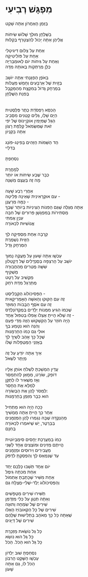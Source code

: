 # מִפְגָּשׁ רְבִיעִי

בַּזְּמַן הָאַחֲרוֹן אַתָּה שָׁקֵט\
\
בַּשֻּׁלְחָן מוּלְךָ שָׁלוֹשׁ שִׂיחוֹת\
אֲלֵיהֶן אַתָּה יָכוֹל לְהִצְטָרֵף בְּקַלּוּת\
\
אַחַת עַל צִלּוּם דִּיגִיטָלִי\
אַחַת עַל פּוֹלִיטִיקָה \
וְאַחַת עַל גִּיחוֹת יוֹם לְאוּמְבְּרִיָּה\
כֻּלָּן מְרַתְּקוֹת בְּאוֹתָהּ מִדָּה\
\
בְּאֹפֶן הַפְגָּנָתִי אַתָּה יוֹשֵׁב\
בְּזָוִית שֶׁל אַרְבָּעִים וְחָמֵשׁ מַעֲלוֹת\
בְּמֶרְחָק גָּדוֹל בְּמִקְצָת מֵהַמְּקֻבָּל\
בְּפִנַּת הַשֻּׁלְחָן\
\
\
הַכִּסֵּא רַפְסֹדַת כֶּתֶר פְּלַסְטִית\
הַיָּם שָׁלֵו, גַּלִּים קְטַנִּים מִסָּבִיב\
הַגַּל שֶׁמִּיָּמִין אוֹקְיָינוֹס שֶׁל יֹפִי\
זֹאת שֶׁמִּשְּׂמֹאל קְלִפַּת רָצוֹן\
אַתָּה בַּקַּנְיוֹן\
\
הֵד הַשֵּׁמוֹת הַזֵּהִים בְּפִינְג-פּוֹנְג\
בְּדִלֵיִי\
\
נִסְחַפְתָּ\
\
לְמָחֳרָת\
כְּבָר שֶׁבַע שִׂיחוֹת אוֹ יוֹתֵר\
מָה זֶה בְּעֶצֶם מְשַׁנֶּה\
\
אַחֲרֵי רֶבַע שָׁעָה\
עִם אוּקְרָאִינִית שֶׁאֵינָהּ פְּלִיטָה - \
כַּמָּה מְרַעֲנֵן - \
אַתָּה מְגַלֶּה שֶׁגַּם הַפִּנּוֹת הַצִּינִיּוֹת בְּיוֹתֵר שֶׁבְּךָ\
מַסְתִּירוֹת בְּמִפְגָּשָׁן פֵּרוּרִים שֶׁל חִבָּה \
עִנְיָן אֲמִתִּי\
אֱנוֹשִׁיּוּת לִכְאוֹרָה\
\
קִרְבָה אַחַת מַסְפִּיקָה לְךָ\
הַזָּוִית נִשְׁמֶרֶת\
הַמֶּרְחָק גָּדֵל\
\
עַכְשָׁו אַתָּה שָׁעוּן עַל מַעֲקֶה נָמוּךְ\
יוֹשֵׁב עַל הָרִצְפָּה בְּסַנְדָּלִים שֶׁל דְּקָטַלוֹן\
שִׁשָּׁה מֶטְרִים מֵהַחֲבוּרָה\
מַשְׁקִיף\
מַקְשִׁיב עַל רֶטֶט\
מְתַרְגֵּל מִדַּת רֹחַק\
\
הַפְּסִיכוֹלוֹג הַקַּבַּלִיסְט -\
זֶה עִם הַקּוּקוּ וְהָאִשָּׁה הָאָמֵרִיקָאִית\
זֶה עִם אֹסֶף הַבֻּבּוֹת הַמּוּזָר \
שֶׁכְּמוֹ הִגִּיעַ מִמְּנוֹת יְלָדִים בְּמֶקְדּוֹנַלְדְּס\
זֶה שֶׁלֹּא הָיִיתָ אֶצְלוֹ אֲפִלּוּ בְּטִפּוּל אֶחָד -\
הָיָה חוֹזֵר עַל הַקִּשְׁקוּשׁ הַזֶּה מִדֵּי פַּעַם\
וְהִנֵּה הוּא נִטָּמַע בְּךָ\
אוּלַי גַּם כְּמוֹ הַחַרְמָנוּת\
שֶׁכָּל כָּךְ אָהַב לְשַׁיֵּךְ לְךָ\
בְּאָזְנֵי הַמְּטֻפָּלוֹת שֶׁלּוֹ\
\
אֵיךְ אַתָּה יוֹדֵעַ עַל זֶה\
מְיֻתָּר לִשְׁאֹל\
\
עֲדַיִן הִמְשַׁכְתָּ לִשְׁלֹחַ אוֹתָן אֵלָיו\
דּוֹפֵק, שׂוֹרֵט, מְמָאֵן לְהִתְמַסֵּר\
וְאָז מַשְׁאִיר לוֹ לְתַקֵּן\
לְמַלֵּא אֶת הֶחָסֵר\
לִמְסֹר לָהֶן אֶת הַבְּשׂוֹרָה:\
הוּא כְּבָר מִזְּמַן בַּחַרְמָנוּת \
\
כָּכָה הָיָה הוּא מַתְחִיל\
אַחַר כָּךְ הָיִיתָ אַתָּה מַמְשִׁיךְ\
מֵהַנְּקֻדָּה שֶׁבָּהּ נִגְמְרוּ לָהֶן הַמְּזֻמָּנִים\
בְּבַּרְטֶר, יֵשׁ שֶׁיֹּאמְרוּ לִכְאוֹרָה\
בְּחִנָּם\
\
כְּמוֹ בְּמַעֲרֶכֶת יְחָסִים סִימְבְּיוֹטִית\
הֱיִיתֶם מְזִינִים וּמוֹצְצִים אֶחָד לַשֵּׁנִי\
מַעֲבִירִים וִירוּסִים וּמְזֻמָּנִים\
עַד שֶׁנִּמְאַס לְךָ וְהִפְסַקְתָּ לִדְפֹּק \
\
יוֹם אֶחָד תֵּשְׁבוּ כֻּלְּכֶם יַחַד\
אַחַת מִכִּתָּה גִּימֶל\
אַחַת מִשִּׁיר שֶׁכָּתַבְתָּ אֶתְמוֹל\
וְהַפְּסִיכוֹלוֹג יֶלֶד-שֶׁלִּי-מֻצְלָח גַּם\
\
תַּשִּׁירוּ שִׁירִים מְטֻפָּשִׁים\
וְאַתָּה תְּנַגֵּן עַל כְּלִי מִזְדַּמֵּן\
שִׁירִים שֶׁל שִׂמְחָה וְתוּגָה\
שִׁירִים שֶׁל כָּל הַקְּאוֹבּוֹיְז הָאֵלּוּ\
שֶׁאַתָּה כָּל כָּךְ מְאֹהָב בַּתְּלִישׁוּת שֶׁלָּהֶם\
שִׁירִים שֶׁל דַּיָּגִים\
\
כָּל גַּל נוֹשֵׂאת מַזְכֶּרֶת\
כָּל גַּל הוּא נוֹשֵׂא\
כָּל גַּל הוּא הַכֹּל. הַכֹּל \
\
נִסְחַפְתָּ שׁוּב יַלְדּוֹן \
עַכְשָׁו הַשֶּׁקֶט הָרִבּוֹן\
הַכֹּל לוֹ, גַּם אַתָּה \
שָׁעוֹן